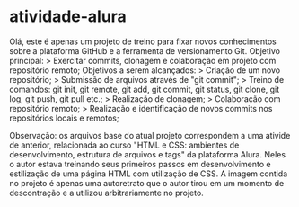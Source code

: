 ﻿# atividade-alura
Olá, este é apenas um projeto de treino para fixar novos conhecimentos sobre a plataforma GitHub e a ferramenta de versionamento Git.
    Objetivo principal:
        > Exercitar commits, clonagem e colaboração em projeto com repositório remoto;
    Objetivos a serem alcançados:
        > Criação de um novo repositório;
        > Submissão de arquivos através de "git commit";
        > Treino de comandos: git init, git remote, git add, git commit, git status, git clone, git log, git push, git pull etc.;
        > Realização de clonagem;
        > Colaboração com repositório remoto;
        > Realização e identificação de novos commits nos repositórios locais e remotos; 

Observação: os arquivos base do atual projeto correspondem a uma ativide de anterior, relacionada ao curso "HTML e CSS: ambientes de desenvolvimento, estrutura de arquivos e tags" da plataforma Alura. Neles o autor estava treinando seus primeiros passos em desenvolvimento e estilização de uma página HTML com utilização de CSS. A imagem contida no projeto é apenas uma autoretrato que o autor tirou em um momento de descontração e a utilizou arbitrariamente no projeto.
